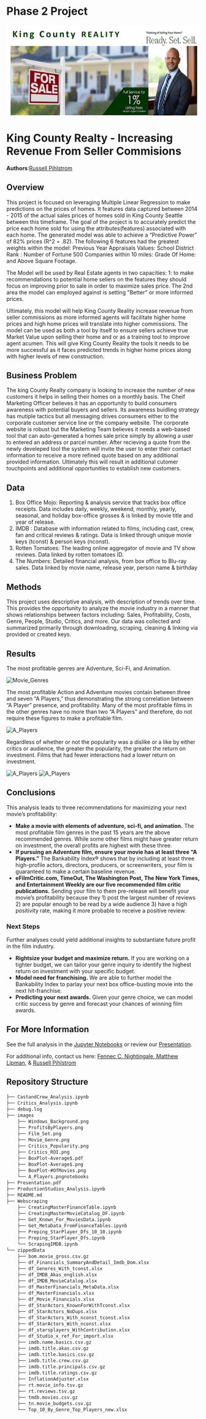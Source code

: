 # Phase 2 Project

![Film_Crew](/images/KingCountyRealty.png)

# King County Realty - Increasing Revenue From Seller Commisions

**Authors**:[Russell Pihlstrom](mailto:rgpihlstrom@yahoo.com)

## Overview

This project is focused on leveraging Multiple Linear Regression to make predictions on the prices of homes.  It features data captured between 2014 - 2015 of the actual sales prices of homes sold in King County Seattle between this timeframe.  The goal of the project is to accurately predict the price each home sold for using the attributes(features) associated with each home.  The generated model was able to achieve a “Predictive Power” of 82% prices (R^2 = .82).  The following 6 features had the greatest weights within the model: Previous Year Appraisals Values: School District Rank : Number of Fortune 500 Companies within 10 miles: Grade Of Home: and Above Square Footage. 

The Model will be used by Real Estate agents in two capacities: 1: to make recommendations to potential home sellers on the features they should focus on improving prior to sale in order to maximize sales price.  The 2nd area the model can employed against is setting "Better" or more informed prices.  

Ultimately, this model will help King County Reality increase revenue from seller commissions as more informed agents will facilitate higher home prices and high home prices will translate into higher commissions.  The model can be used as both a tool by itself to ensure sellers achieve true Market Value upon selling their home and or as a training tool to improve agent acumen.  This will give King County Reality the tools it needs to be more successful as it faces predicted trends in higher home prices along with higher levels of new construction.



## Business Problem

The king County Realty company is looking to increase the number of new customers it helps in selling their homes on a monthly basis.  The Cheif Marketing Officer believes it has an opportunity to build consumers awareness with potential buyers and sellers.  Its awareness buidling strategy has mutiple tactics but all messaging drives consumers either to the corporate customer service line or the company website.  The corporate website is robust but the Marketing Team believes it needs a web-based tool that can auto-generated a homes sale price simply by allowing a user to entered an address or parcel number.  After recieving a quote from the newly develeped tool the system will invite the user to enter their contact information to receive a more refined quote based on any additional provided information.  Ultimately this will result in additional cutomer touchpoints and additional opportunities to establish new customers.
## Data
<ol>
    <li>Box Office Mojo: Reporting & analysis service that tracks box office receipts. Data includes         daily, weekly, weekend, monthly, yearly, seasonal, and holiday box-office grosses & is linked         by movie title and year of release. </li>
    <li>IMDB : Database with information related to films, including cast, crew, fan and critical             reviews & ratings.  Data is linked through unique movie keys (tconst) & person keys (nconst).     </li>
    <li> Rotten Tomatoes:  The leading online aggregator of movie and TV show reviews. Data linked by          rotten tomatoes ID. </li>
    <li> The Numbers:  Detailed financial analysis, from box office to Blu-ray sales. Data linked by movie name, release year, person name & birthday</li>
</ol>



## Methods

 This project uses descriptive analysis, with description of trends over time. This provides the opportunity to analyze the movie industry in a manner that shows relationships between factors including: Sales, Profitability, Costs, Genre, People, Studio, Critics, and more. Our data was collected and summarized primarily through downloading, scraping, cleaning & linking via provided or
created keys.


## Results

The most profitable genres are Adventure, Sci-Fi, and Animation.

![Movie_Genres](/images/Movie_Genre.png)


The most profitable Action and Adventure movies contain between three and seven  “A Players,” thus demonstrating the strong correlation between “A Player” presence, and profitability. Many of the most profitable films in the other genres have no more than two “A Players” and therefore, do not require these figures to make a profitable film.


![A_Players](/images/A_Players.png)

Regardless of whether or not the popularity was a dislike or a like by either critics or audience, the greater the popularity, the greater the return on investment. Films that had fewer interactions had a lower return on investment.

![A_Players](/images/Critics_ROI.png)
![A_Players](/images/Critics_Popularity.png)

## Conclusions

This analysis leads to three recommendations for maximizing your next movie’s profitability:

- **Make a movie with elements of adventure, sci-fi, and animation.**  The most profitable film genres in the past 15 years are the above recommended genres. While some other films might have greater return on investment, the overall profits are highest with these three.
- **If pursuing an Adventure film, ensure your movie has at least three “A Players.”** The Bankability Index® shows that by including at least three high-profile actors, directors, producers, or screenwriters, your film is guaranteed to make a certain baseline revenue.
- **eFilmCritic.com, TimeOut, The Washington Post, The New York Times, and Entertainment Weekly are our five recommended film critic publications.**  Sending your film to them pre-release will benefit your movie’s profitability because they 1) post the largest number of reviews 2) are popular enough to be read by a wide audience 3) have a high positivity rate, making it more probable to receive a positive review.

### Next Steps

Further analyses could yield additional insights to substantiate future profit in the film industry.

- **Rightsize your budget and maximize return.** If you are working on a tighter budget, we can tailor your genre inquiry to identify the highest return on investment with your specific budget.
- **Model need for franchising.** We are able to further model the Bankability Index to parlay your next box office-busting movie into the next hit-franchise.
- **Predicting your next awards.** Given your genre choice, we can model critic success by genre and forecast your chances of winning film awards.

## For More Information

See the full analysis in the [Jupyter Notebooks](folder) or review our <a href="https://github.com/mattielips/movie-data-analysis/blob/master/Presentation.pdf">Presentation</a>.

For additional info, contact us here: [ Fennec C. Nightingale,](mailto:fenneccharles@gmail.com)[ Matthew Lipman,](mailto:matthew.lipman@wework.com) & [ Russell Pihlstrom](mailto:rgpihlstrom@yahoo.com)


## Repository Structure

```
├── CastandCrew_Analysis.ipynb
├── Critics_Analysis.ipynb
├── debug.log
├── images
    ├── Windows_Background.png
    ├── ProfitsByPlayers.png
    ├── Film_Set.png
    ├── Movie_Genre.png
    ├── Critics_Popularity.png
    ├── Critics_ROI.png
    ├── BoxPlot-Average$.pdf
    ├── BoxPlot-Average$.png
    ├── BoxPlot-#OfMovies.png
    └── A_Players.pngnotebooks
├── Presentation.pdf
├── ProductionStudios_Analysis.ipynb
├── README.md
├── Webscraping
    ├── CreatingMasterFinanceTable.ipynb
    ├── CreatingMasterMovieCatalog_DF.ipynb
    ├── Get_Known_For_MoviesData.ipynb
    ├── Get_MetaData_FromFinanceTables.ipynb
    ├── Preping_StarPlayer_Dfs_10_10.ipynb
    ├── Preping_StarPlayer_Dfs.ipynb
    └── ScrapingIMDB.ipynb
└── zippedData
    ├── bom.movie_gross.csv.gz
    ├── df_Financials_SummaryAndDetail_Imdb_Dom.xlsx
    ├── df_Generes_With_tconst.xlsx
    ├── df_IMDB_Akas_english.xlsx
    ├── df_IMDB_MovieCatalog.xlsx
    ├── df_MasterFinancials_MetaData.xlsx
    ├── df_MasterFinancials.xlsx
    ├── df_Movie_Financials.xlsx
    ├── df_StarActors_KnownForWithTconst.xlsx
    ├── df_StarActors_NoDups.xlsx
    ├── df_StarActors_With_nconst_tconst.xlsx
    ├── df_StarActors_With_nconst.xlsx
    ├── df_starsplayers_WithContribution.xlsx
    ├── df_Studio_x_ref_For_import.xlsx
    ├── imdb.name.basics.csv.gz
    ├── imdb.title.akas.csv.gz
    ├── imdb.title.basics.csv.gz
    ├── imdb.title.crew.csv.gz
    ├── imdb.title.principals.csv.gz
    ├── imdb.title.ratings.csv.gz
    ├── InflationAdjuster.xlsx
    ├── rt.movie_info.tsv.gz
    ├── rt.reviews.tsv.gz
    ├── tmdb.movies.csv.gz
    ├── tn.movie_budgets.csv.gz
    └── Top_10_By_Genre_Top_Players_new.xlsx
